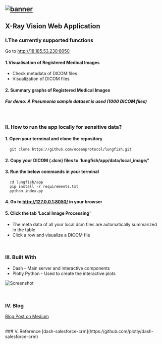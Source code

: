 [![banner](https://raw.githubusercontent.com/oceanprotocol/art/master/github/repo-banner%402x.png)](https://oceanprotocol.com)
------
## X-Ray Vision Web Application
### I.The currently supported functions
Go to http://18.185.53.230:8050

#### 1.Visualisation of Registered Medical Images
  * Check metadata of DICOM files
  * Visualization of DICOM files  

#### 2. Summary graphs of Registered Medical Images
##### For demo: A Pneumonia sample dataset is used (1000 DICOM files)

<br>

###  II. How to run the app locally for sensitive data?
#### 1. Open your terminal and clone the repository  

```
  git clone https://github.com/oceanprotocol/lungfish.git
```  
#### 2. Copy your DICOM (.dcm) files to 'lungfish/app/data/local_image/'

#### 3. Run the below commands in your terminal

```    
  cd lungfish/app
  pip install -r requirements.txt
  python index.py
```

#### 4. Go to http://127.0.0.1:8050/ in your browser
#### 5. Click the tab 'Local Image Processing'
  * The meta data of all your local dcm files are automatically summarized in the table
  * Click a row and visualize a DICOM file

  <br>

### III. Built With
  * Dash - Main server and interactive components
  * Plotly Python - Used to create the interactive plots

![Screenshot](https://raw.githubusercontent.com/oceanprotocol/lungfish/develop/app/X_Ray_Vision.png)

<br>

### IV. Blog  
[Blog Post on Medium](https://blog.oceanprotocol.com/)

<br>
### V. Reference  
[dash-salesforce-crm](https://github.com/plotly/dash-salesforce-crm)
